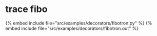 # trace fibo

{% embed include file="src/examples/decorators/fibotron.py" %}
{% embed include file="src/examples/decorators/fibotron.out" %}




